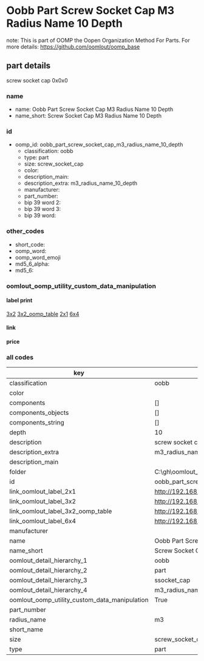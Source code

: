 # Oobb Part Screw Socket Cap M3 Radius Name 10 Depth  

note: This is part of OOMP the Oopen Organization Method For Parts. For more details: https://github.com/oomlout/oomp_base

##  part details
  



screw socket cap 0x0x0



### name
* name: Oobb Part Screw Socket Cap M3 Radius Name 10 Depth
* name_short: Screw Socket Cap M3 Radius Name 10 Depth
### id
* oomp_id: oobb_part_screw_socket_cap_m3_radius_name_10_depth
  * classification: oobb
  * type: part
  * size: screw_socket_cap
  * color: 
  * description_main: 
  * description_extra: m3_radius_name_10_depth
  * manufacturer: 
  * part_number: 
  * bip 39 word 2: 
  * bip 39 word 3: 
  * bip 39 word: 

### other_codes
* short_code: 
* oomp_word: 
* oomp_word_emoji 
* md5_6_alpha: 
* md5_6: 






### oomlout_oomp_utility_custom_data_manipulation
#### label print
[3x2](http://192.168.1.245:1112/?label=oomp%20)
[3x2_oomp_table](http://192.168.1.108:1112/?label=oomp%20)
[2x1](http://192.168.1.242:1112/?label=oomp%20)
[6x4](http://192.168.1.55:1112/?label=oomp%20)    

#### link

                              

#### price







### all codes 
| key | value |  
| --- | --- |  
| classification | oobb |  
| color |  |  
| components | [] |  
| components_objects | [] |  
| components_string | [] |  
| depth | 10 |  
| description | screw socket cap 0x0x0 |  
| description_extra | m3_radius_name_10_depth |  
| description_main |  |  
| folder | C:\gh\oomlout_oobb_version_4_generated_parts\parts\oobb_part_screw_socket_cap_m3_radius_name_10_depth |  
| id | oobb_part_screw_socket_cap_m3_radius_name_10_depth |  
| link_oomlout_label_2x1 | http://192.168.1.242:1112/?label=oomp%20 |  
| link_oomlout_label_3x2 | http://192.168.1.245:1112/?label=oomp%20 |  
| link_oomlout_label_3x2_oomp_table | http://192.168.1.108:1112/?label=oomp%20 |  
| link_oomlout_label_6x4 | http://192.168.1.55:1112/?label=oomp%20 |  
| manufacturer |  |  
| name | Oobb Part Screw Socket Cap M3 Radius Name 10 Depth |  
| name_short | Screw Socket Cap M3 Radius Name 10 Depth |  
| oomlout_detail_hierarchy_1 | oobb |  
| oomlout_detail_hierarchy_2 | part |  
| oomlout_detail_hierarchy_3 | ssocket_cap |  
| oomlout_detail_hierarchy_4 | m3_radius_name_10_depth |  
| oomlout_oomp_utility_custom_data_manipulation | True |  
| part_number |  |  
| radius_name | m3 |  
| short_name |  |  
| size | screw_socket_cap |  
| type | part |  
